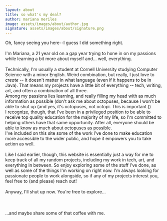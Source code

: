 ```yaml
---
layout: about
title: so what's my deal?
author: mariana meriles
image: assets/images/about/author.jpg
signature: assets/images/about/signature.png
---
```


Oh, fancy seeing you here--I guess I did something right. <br> <br> I'm Mariana, a 21 year old on a gap year trying to hone in on my passions while learning a bit more about myself and... well, everything. <br> <br> Technically, I'm usually a student at Cornell University studying Computer Science with a minor English. Weird combination, but really, I just love to <i> create </i> -- it doesn't matter in what language (even if it happens to be in Java). That means my projects have a little bit of everything -- tech, writing, art, and often a combination of all three. <br> Among my passions lies learning, and really filling my head with as much information as possible (don't ask me about octopuses, because I won't be able to shut up (and yes, it's octopuses, not octopi. This is important.)) <br style="line-height:20px"> I recognize, though, that I've been in a privileged position to be able to receive top quality education for the majority of my life, so I'm committed to helping others have that same opportunity. After all, everyone should be able to know as much about octopuses as possible. <br style="line-height:20px"> I've included on this site some of the work I've done to make education more accessible to the wider public, and hope it empowers you to take action as well. <br> <br> Like I said earlier, though, this website is essentially just a way for me to keep track of all my random projects, including my work in tech, art, and everything in between. So enjoy exploring some of the stuff I've done, as well as some of the things I'm working on right now. I'm always looking for passionate people to work alongside, so if any of my projects interest you, feel free to (and please) reach out! <br> <br> Anyway, I'll shut up now. You're free to explore... <br> <br> <br> <br> ...and maybe share some of that coffee with me.
